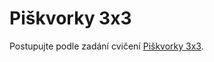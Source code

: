 # Piškvorky 3x3

Postupujte podle zadání cvičení [Piškvorky 3x3](https://kodim.cz/kurzy/daweb/js1/cykly/cv-map#cvlekce%3Episkvorky-3x3).
